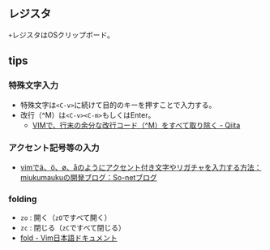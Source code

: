 レジスタ
----

`+`レジスタはOSクリップボード。

tips
----

### 特殊文字入力

* 特殊文字は`<C-v>`に続けて目的のキーを押すことで入力する。
* 改行（^M）は`<C-v><C-m>`もしくはEnter。
  * [VIMで、行末の余分な改行コード（^M）をすべて取り除く - Qiita](http://qiita.com/rohinomiya/items/0521cc3a12048304f8fd)

### アクセント記号等の入力

* [vimでä、ö、ø、åのようにアクセント付き文字やリガチャを入力する方法：miukumaukuの開発ブログ：So-netブログ](http://suomen-kissa.blog.so-net.ne.jp/2015-03-05)

### folding

* `zo` : 開く（`zO`ですべて開く）
* `zc` : 閉じる（`zC`ですべて閉じる）
* [fold - Vim日本語ドキュメント](http://vim-jp.org/vimdoc-ja/fold.html)